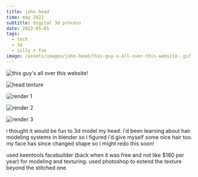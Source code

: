 ```yaml
---
title: john head
time: may 2022
subtitle: digital 3d process
date: 2022-05-01
tags:
  - tech
  - 3d
  - silly + fun
image: /assets/images/john-head/this-guy-s-all-over-this-website-.gif
---
```


![this guy's all over this website!](/assets/images/john-head/this-guy-s-all-over-this-website-.gif "this guy's all over this website!")

![head texture](/assets/images/john-head/head-texture.png "head texture")

![render 1](/assets/images/john-head/render-1.jpeg)

![render 2](/assets/images/john-head/render-2.jpeg)

![render 3](/assets/images/john-head/render-3.jpeg)

i thought it would be fun to 3d model my head. i'd been learning about hair modeling systems in blender so i figured i'd give myself some nice hair too. my face has since changed shape so i might redo this soon!

used keentools facebuilder (back when it was free and not like $180 per year) for modeling and texturing. used photoshop to extend the texture beyond the stitched one.
